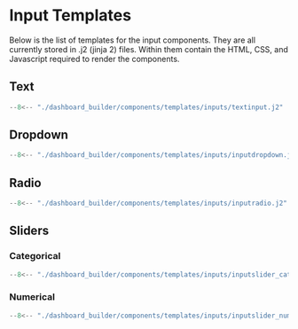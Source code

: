 # Input Templates

Below is the list of templates for the input components. They are all currently stored in .j2 (jinja 2) files. Within them contain the HTML, CSS, and Javascript required to render the components.

## Text 

```python
--8<-- "./dashboard_builder/components/templates/inputs/textinput.j2"
```

## Dropdown 

```python
--8<-- "./dashboard_builder/components/templates/inputs/inputdropdown.j2"
```

## Radio 

```python
--8<-- "./dashboard_builder/components/templates/inputs/inputradio.j2"
```

## Sliders

### Categorical 

```python
--8<-- "./dashboard_builder/components/templates/inputs/inputslider_categorical.j2"
```

### Numerical

```python
--8<-- "./dashboard_builder/components/templates/inputs/inputslider_numerical.j2"
```

